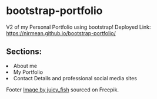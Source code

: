 # bootstrap-portfolio
V2 of my Personal Portfolio using bootstrap!
Deployed Link: https://nirmean.github.io/bootstrap-portfolio/

<h2>Sections:</h2>
<li>About me
<li>My Portfolio
<li>Contact Details and professional social media sites

Footer <a href="https://www.freepik.com/free-vector/paper-airplane-send-with-dotted-lines-flat-style_59539123.htm#query=mail&position=6&from_view=search&track=sph&uuid=214bf54f-657c-4cfb-a45d-ad0234688686">Image by juicy_fish</a> sourced on Freepik.
